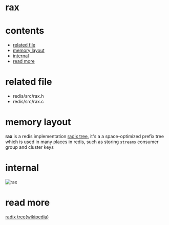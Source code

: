 # rax

# contents

* [related file](#related-file)
* [memory layout](#memory-layout)
* [internal](#internal)
* [read more](#read-more)



# related file
* redis/src/rax.h
* redis/src/rax.c

# memory layout

**rax** is a redis implementation [radix tree](https://en.wikipedia.org/wiki/Radix_tree), it's a a space-optimized prefix tree which is used in many places in redis, such as storing `streams` consumer group and cluster keys


# internal

![rax](https://github.com/zpoint/Redis-Internals/blob/5.0/Object/rax/rax.png)


# read more
[radix tree(wikipedia)](https://en.wikipedia.org/wiki/Radix_tree)
